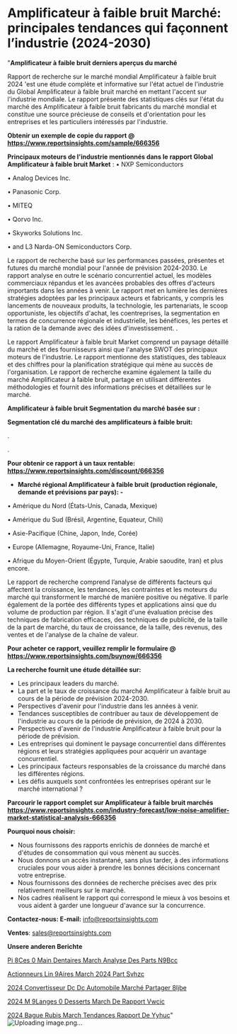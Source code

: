 # Amplificateur à faible bruit Marché: principales tendances qui façonnent l’industrie (2024-2030)

"<strong>Amplificateur à faible bruit derniers aperçus du marché</strong>

Rapport de recherche sur le marché mondial Amplificateur à faible bruit 2024 'est une étude complète et informative sur l'état actuel de l'industrie du Global Amplificateur à faible bruit marché en mettant l'accent sur l'industrie mondiale. Le rapport présente des statistiques clés sur l'état du marché des Amplificateur à faible bruit fabricants du marché mondial et constitue une source précieuse de conseils et d'orientation pour les entreprises et les particuliers intéressés par l'industrie.

<strong>Obtenir un exemple de copie du rapport @ <a href=https://www.reportsinsights.com/sample/666356>https://www.reportsinsights.com/sample/666356</a></strong>

<strong>Principaux moteurs de l'industrie mentionnés dans le rapport Global Amplificateur à faible bruit Market</strong> :
• NXP Semiconductors

• Analog Devices Inc.

• Panasonic Corp.

• MITEQ

• Qorvo Inc.

• Skyworks Solutions Inc.

• and L3 Narda-ON Semiconductors Corp.

Le rapport de recherche basé sur les performances passées, présentes et futures du marché mondial pour l'année de prévision 2024-2030. Le rapport analyse en outre le scénario concurrentiel actuel, les modèles commerciaux répandus et les avancées probables des offres d'acteurs importants dans les années à venir. Le rapport met en lumière les dernières stratégies adoptées par les principaux acteurs et fabricants, y compris les lancements de nouveaux produits, la technologie, les partenariats, le scoop opportuniste, les objectifs d'achat, les coentreprises, la segmentation en termes de concurrence régionale et industrielle, les bénéfices, les pertes et la ration de la demande avec des idées d'investissement. .

Le rapport Amplificateur à faible bruit Market comprend un paysage détaillé du marché et des fournisseurs ainsi que l'analyse SWOT des principaux moteurs de l'industrie. Le rapport mentionne des statistiques, des tableaux et des chiffres pour la planification stratégique qui mène au succès de l'organisation. Le rapport de recherche examine également la taille du marché Amplificateur à faible bruit, partage en utilisant différentes méthodologies et fournit des informations précises et détaillées sur le marché.

<strong>Amplificateur à faible bruit Segmentation du marché basée sur :</strong>

<strong> Segmentation clé du marché des amplificateurs à faible bruit: </strong>

.

.

<strong>Pour obtenir ce rapport à un taux rentable: <a href=https://www.reportsinsights.com/discount/666356>https://www.reportsinsights.com/discount/666356</a></strong>
<ul>
  <li><strong>Marché régional Amplificateur à faible bruit (production régionale, demande et prévisions par pays): -</strong></li>
</ul>
• Amérique du Nord (États-Unis, Canada, Mexique)

• Amérique du Sud (Brésil, Argentine, Equateur, Chili)

• Asie-Pacifique (Chine, Japon, Inde, Corée)

• Europe (Allemagne, Royaume-Uni, France, Italie)

• Afrique du Moyen-Orient (Égypte, Turquie, Arabie saoudite, Iran) et plus encore.

Le rapport de recherche comprend l’analyse de différents facteurs qui affectent la croissance, les tendances, les contraintes et les moteurs du marché qui transforment le marché de manière positive ou négative. Il parle également de la portée des différents types et applications ainsi que du volume de production par région. Il s'agit d'une évaluation précise des techniques de fabrication efficaces, des techniques de publicité, de la taille de la part de marché, du taux de croissance, de la taille, des revenus, des ventes et de l'analyse de la chaîne de valeur.

<strong>Pour acheter ce rapport, veuillez remplir le formulaire @   <a href=https://www.reportsinsights.com/buynow/666356>https://www.reportsinsights.com/buynow/666356</a></strong>

<strong>La recherche fournit une étude détaillée sur:</strong>
<ul>
  <li>Les principaux leaders du marché.</li>
  <li>La part et le taux de croissance du marché Amplificateur à faible bruit au cours de la période de prévision 2024-2030.</li>
  <li>Perspectives d'avenir pour l'industrie dans les années à venir.</li>
  <li>Tendances susceptibles de contribuer au taux de développement de l'industrie au cours de la période de prévision, de 2024 à 2030.</li>
  <li>Perspectives d'avenir de l'industrie Amplificateur à faible bruit pour la période de prévision.</li>
  <li>Les entreprises qui dominent le paysage concurrentiel dans différentes régions et leurs stratégies appliquées pour acquérir un avantage concurrentiel.</li>
  <li>Les principaux facteurs responsables de la croissance du marché dans les différentes régions.</li>
  <li>Les défis auxquels sont confrontées les entreprises opérant sur le marché international ?</li>
</ul>

<strong>Parcourir le rapport complet sur Amplificateur à faible bruit marchés <a href=https://www.reportsinsights.com/industry-forecast/low-noise-amplifier-market-statistical-analysis-666356>https://www.reportsinsights.com/industry-forecast/low-noise-amplifier-market-statistical-analysis-666356</a></strong>

<strong>Pourquoi nous choisir:</strong>
<ul>
  <li>Nous fournissons des rapports enrichis de données de marché et d'études de consommation qui vous mènent au succès.</li>
  <li>Nous donnons un accès instantané, sans plus tarder, à des informations cruciales pour vous aider à prendre les bonnes décisions concernant votre entreprise.</li>
  <li>Nous fournissons des données de recherche précises avec des prix relativement meilleurs sur le marché.</li>
  <li>Nos cadres réalisent le rapport qui correspond le mieux à vos besoins et vous aident à garder une longueur d'avance sur la concurrence.</li>
</ul>
<strong>Contactez-nous:
</strong><strong>E-mail:</strong> <a href=mailto:info@reportsinsights.com>info@reportsinsights.com</a>

<strong>Ventes</strong>: <a href=mailto:sales@reportsinsights.com>sales@reportsinsights.com</a>

<strong>Unsere anderen Berichte</strong>

<a href=https://www.linkedin.com/pulse/pi%C3%A8ces-%C3%A0-main-dentaires-march%C3%A9-analyse-des-parts-n9bcc/>Pi 8Ces  0 Main Dentaires March Analyse Des Parts N9Bcc</a>

<a href=https://www.linkedin.com/pulse/actionneurs-lin%C3%A9aires-march%C3%A9-2024-part-svhzc/>Actionneurs Lin 9Aires March 2024 Part Svhzc</a>

<a href=https://www.linkedin.com/pulse/2024-convertisseur-dc-dc-automobile-marché-partager-8ijbe/>2024 Convertisseur Dc Dc Automobile Marché Partager 8Ijbe</a>

<a href=https://www.linkedin.com/pulse/2024-m%C3%A9langes-%C3%A0-desserts-march%C3%A9-de-rapport-vwcic/>2024 M 9Langes  0 Desserts March De Rapport Vwcic</a>

<a href=https://www.linkedin.com/pulse/2024-bague-rubis-march%C3%A9-tendances-rapport-de-yyhuc/>2024 Bague Rubis March Tendances Rapport De Yyhuc</a>"
![Uploading image.png…]()
